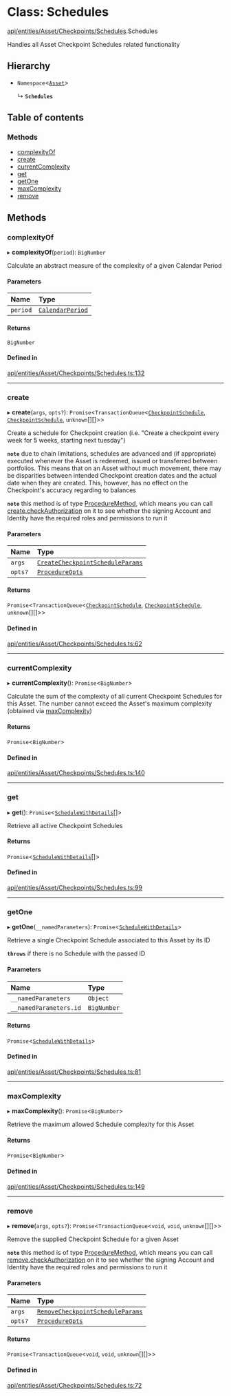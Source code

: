 # Class: Schedules

[api/entities/Asset/Checkpoints/Schedules](../wiki/api.entities.Asset.Checkpoints.Schedules).Schedules

Handles all Asset Checkpoint Schedules related functionality

## Hierarchy

- `Namespace`<[`Asset`](../wiki/api.entities.Asset.Asset)\>

  ↳ **`Schedules`**

## Table of contents

### Methods

- [complexityOf](../wiki/api.entities.Asset.Checkpoints.Schedules.Schedules#complexityof)
- [create](../wiki/api.entities.Asset.Checkpoints.Schedules.Schedules#create)
- [currentComplexity](../wiki/api.entities.Asset.Checkpoints.Schedules.Schedules#currentcomplexity)
- [get](../wiki/api.entities.Asset.Checkpoints.Schedules.Schedules#get)
- [getOne](../wiki/api.entities.Asset.Checkpoints.Schedules.Schedules#getone)
- [maxComplexity](../wiki/api.entities.Asset.Checkpoints.Schedules.Schedules#maxcomplexity)
- [remove](../wiki/api.entities.Asset.Checkpoints.Schedules.Schedules#remove)

## Methods

### complexityOf

▸ **complexityOf**(`period`): `BigNumber`

Calculate an abstract measure of the complexity of a given Calendar Period

#### Parameters

| Name | Type |
| :------ | :------ |
| `period` | [`CalendarPeriod`](../wiki/types.CalendarPeriod) |

#### Returns

`BigNumber`

#### Defined in

[api/entities/Asset/Checkpoints/Schedules.ts:132](https://github.com/PolymathNetwork/polymesh-sdk/blob/c6fe1be3/src/api/entities/Asset/Checkpoints/Schedules.ts#L132)

___

### create

▸ **create**(`args`, `opts?`): `Promise`<`TransactionQueue`<[`CheckpointSchedule`](../wiki/api.entities.CheckpointSchedule.CheckpointSchedule), [`CheckpointSchedule`](../wiki/api.entities.CheckpointSchedule.CheckpointSchedule), `unknown`[][]\>\>

Create a schedule for Checkpoint creation (i.e. "Create a checkpoint every week for 5 weeks, starting next tuesday")

**`note`** due to chain limitations, schedules are advanced and (if appropriate) executed whenever the Asset is
  redeemed, issued or transferred between portfolios. This means that on an Asset without much movement, there may be disparities between intended Checkpoint creation dates
  and the actual date when they are created. This, however, has no effect on the Checkpoint's accuracy regarding to balances

**`note`** this method is of type [ProcedureMethod](../wiki/types.ProcedureMethod), which means you can call [create.checkAuthorization](../wiki/types.ProcedureMethod#checkauthorization)
  on it to see whether the signing Account and Identity have the required roles and permissions to run it

#### Parameters

| Name | Type |
| :------ | :------ |
| `args` | [`CreateCheckpointScheduleParams`](../wiki/types.CreateCheckpointScheduleParams) |
| `opts?` | [`ProcedureOpts`](../wiki/types.ProcedureOpts) |

#### Returns

`Promise`<`TransactionQueue`<[`CheckpointSchedule`](../wiki/api.entities.CheckpointSchedule.CheckpointSchedule), [`CheckpointSchedule`](../wiki/api.entities.CheckpointSchedule.CheckpointSchedule), `unknown`[][]\>\>

#### Defined in

[api/entities/Asset/Checkpoints/Schedules.ts:62](https://github.com/PolymathNetwork/polymesh-sdk/blob/c6fe1be3/src/api/entities/Asset/Checkpoints/Schedules.ts#L62)

___

### currentComplexity

▸ **currentComplexity**(): `Promise`<`BigNumber`\>

Calculate the sum of the complexity of all current Checkpoint Schedules for this Asset.
  The number cannot exceed the Asset's maximum complexity (obtained via [maxComplexity](../wiki/api.entities.Asset.Checkpoints.Schedules.Schedules#maxcomplexity))

#### Returns

`Promise`<`BigNumber`\>

#### Defined in

[api/entities/Asset/Checkpoints/Schedules.ts:140](https://github.com/PolymathNetwork/polymesh-sdk/blob/c6fe1be3/src/api/entities/Asset/Checkpoints/Schedules.ts#L140)

___

### get

▸ **get**(): `Promise`<[`ScheduleWithDetails`](../wiki/types.ScheduleWithDetails)[]\>

Retrieve all active Checkpoint Schedules

#### Returns

`Promise`<[`ScheduleWithDetails`](../wiki/types.ScheduleWithDetails)[]\>

#### Defined in

[api/entities/Asset/Checkpoints/Schedules.ts:99](https://github.com/PolymathNetwork/polymesh-sdk/blob/c6fe1be3/src/api/entities/Asset/Checkpoints/Schedules.ts#L99)

___

### getOne

▸ **getOne**(`__namedParameters`): `Promise`<[`ScheduleWithDetails`](../wiki/types.ScheduleWithDetails)\>

Retrieve a single Checkpoint Schedule associated to this Asset by its ID

**`throws`** if there is no Schedule with the passed ID

#### Parameters

| Name | Type |
| :------ | :------ |
| `__namedParameters` | `Object` |
| `__namedParameters.id` | `BigNumber` |

#### Returns

`Promise`<[`ScheduleWithDetails`](../wiki/types.ScheduleWithDetails)\>

#### Defined in

[api/entities/Asset/Checkpoints/Schedules.ts:81](https://github.com/PolymathNetwork/polymesh-sdk/blob/c6fe1be3/src/api/entities/Asset/Checkpoints/Schedules.ts#L81)

___

### maxComplexity

▸ **maxComplexity**(): `Promise`<`BigNumber`\>

Retrieve the maximum allowed Schedule complexity for this Asset

#### Returns

`Promise`<`BigNumber`\>

#### Defined in

[api/entities/Asset/Checkpoints/Schedules.ts:149](https://github.com/PolymathNetwork/polymesh-sdk/blob/c6fe1be3/src/api/entities/Asset/Checkpoints/Schedules.ts#L149)

___

### remove

▸ **remove**(`args`, `opts?`): `Promise`<`TransactionQueue`<`void`, `void`, `unknown`[][]\>\>

Remove the supplied Checkpoint Schedule for a given Asset

**`note`** this method is of type [ProcedureMethod](../wiki/types.ProcedureMethod), which means you can call [remove.checkAuthorization](../wiki/types.ProcedureMethod#checkauthorization)
  on it to see whether the signing Account and Identity have the required roles and permissions to run it

#### Parameters

| Name | Type |
| :------ | :------ |
| `args` | [`RemoveCheckpointScheduleParams`](../wiki/types.RemoveCheckpointScheduleParams) |
| `opts?` | [`ProcedureOpts`](../wiki/types.ProcedureOpts) |

#### Returns

`Promise`<`TransactionQueue`<`void`, `void`, `unknown`[][]\>\>

#### Defined in

[api/entities/Asset/Checkpoints/Schedules.ts:72](https://github.com/PolymathNetwork/polymesh-sdk/blob/c6fe1be3/src/api/entities/Asset/Checkpoints/Schedules.ts#L72)
